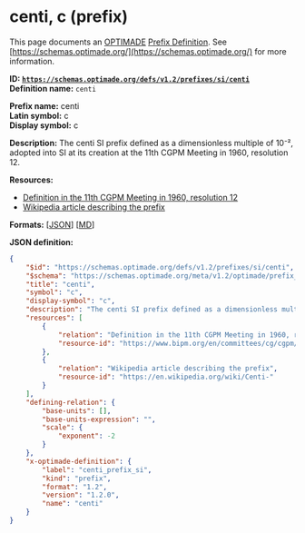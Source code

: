 # centi, c (prefix)

This page documents an [OPTIMADE](https://www.optimade.org/) [Prefix Definition](https://schemas.optimade.org/#definitions). See [https://schemas.optimade.org/](https://schemas.optimade.org/) for more information.

**ID: [`https://schemas.optimade.org/defs/v1.2/prefixes/si/centi`](https://schemas.optimade.org/defs/v1.2/prefixes/si/centi.md)**  
**Definition name:** `centi`

**Prefix name:** centi  
**Latin symbol:** c  
**Display symbol:** c  
  
**Description:** The centi SI prefix defined as a dimensionless multiple of 10⁻², adopted into SI at its creation at the 11th CGPM Meeting in 1960, resolution 12.



**Resources:**

- [Definition in the 11th CGPM Meeting in 1960, resolution 12](https://www.bipm.org/en/committees/cg/cgpm/11-1960/resolution-12)
- [Wikipedia article describing the prefix](https://en.wikipedia.org/wiki/Centi-)


**Formats:** [[JSON](centi.json)] [[MD](centi.md)]

**JSON definition:**

``` json
{
    "$id": "https://schemas.optimade.org/defs/v1.2/prefixes/si/centi",
    "$schema": "https://schemas.optimade.org/meta/v1.2/optimade/prefix_definition.json",
    "title": "centi",
    "symbol": "c",
    "display-symbol": "c",
    "description": "The centi SI prefix defined as a dimensionless multiple of 10\u207b\u00b2, adopted into SI at its creation at the 11th CGPM Meeting in 1960, resolution 12.",
    "resources": [
        {
            "relation": "Definition in the 11th CGPM Meeting in 1960, resolution 12",
            "resource-id": "https://www.bipm.org/en/committees/cg/cgpm/11-1960/resolution-12"
        },
        {
            "relation": "Wikipedia article describing the prefix",
            "resource-id": "https://en.wikipedia.org/wiki/Centi-"
        }
    ],
    "defining-relation": {
        "base-units": [],
        "base-units-expression": "",
        "scale": {
            "exponent": -2
        }
    },
    "x-optimade-definition": {
        "label": "centi_prefix_si",
        "kind": "prefix",
        "format": "1.2",
        "version": "1.2.0",
        "name": "centi"
    }
}
```
